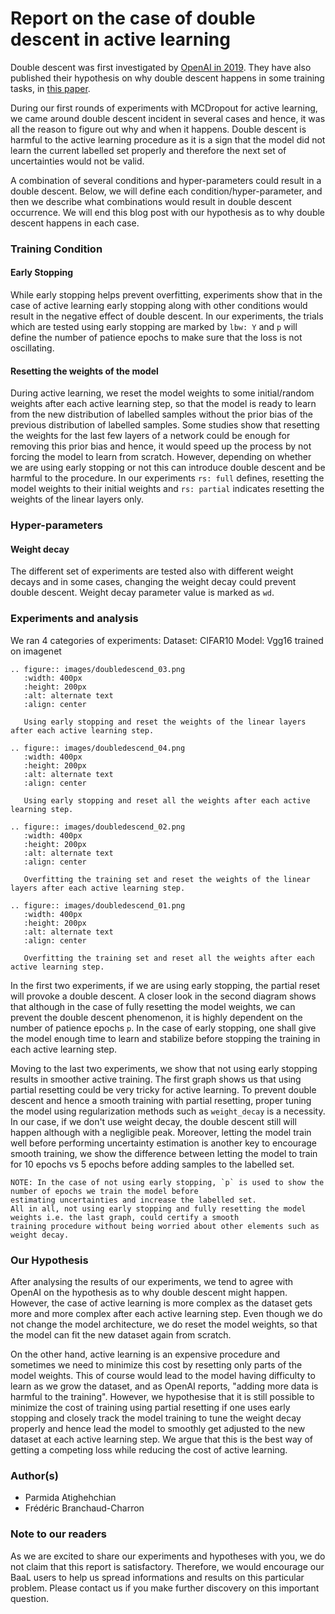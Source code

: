 # Report on the case of double descent in active learning

Double descent was first investigated by [OpenAI in 2019](https://openai.com/blog/deep-double-descent/).
They have also published their hypothesis on why double descent happens in some training tasks, in
[this paper](https://arxiv.org/abs/1912.02292).

During our first rounds of experiments with MCDropout for active learning, we came around double descent incident in
several cases and hence, it was all the reason to figure out why and when it happens. Double descent is harmful to the
active learning procedure as it is a sign that the model did not learn the current labelled set properly and therefore
the next set of uncertainties would not be valid.

A combination of several conditions and hyper-parameters could result in a double descent. Below, we will define each 
condition/hyper-parameter, and then we describe what combinations would result in double descent occurrence. We will end
this blog post with our hypothesis as to why double descent happens in each case.

### Training Condition
#### Early Stopping
While early stopping helps prevent overfitting, experiments show that in the case of active
learning early stopping along with other conditions would result in the negative effect of double descent. In our
experiments, the trials which are tested using early stopping are marked by `lbw: Y` and `p` will define the number of
patience epochs to make sure that the loss is not oscillating.

#### Resetting the weights of the model
During active learning, we reset the model weights to some initial/random weights after
each active learning step, so that the model is ready to learn from the new distribution of labelled samples without
the prior bias of the previous distribution of labelled samples. Some studies show that resetting the weights for the
last few layers of a network could be enough for removing this prior bias and hence, it would speed up the process by
not forcing the model to learn from scratch. However, depending on whether we are using early stopping or not this can
introduce double descent and be harmful to the procedure. In our experiments
`rs: full` defines, resetting the model weights to their initial weights and `rs: partial` indicates resetting the
weights of the linear layers only.

### Hyper-parameters
#### Weight decay
The different set of experiments are tested also with different weight decays and in some cases, changing the weight
decay could prevent double descent. Weight decay parameter value is marked as `wd`.

### Experiments and analysis
We ran 4 categories of experiments:
Dataset: CIFAR10
Model: Vgg16 trained on imagenet

```eval_rst
.. figure:: images/doubledescend_03.png
   :width: 400px
   :height: 200px
   :alt: alternate text
   :align: center
   
   Using early stopping and reset the weights of the linear layers after each active learning step.
```


```eval_rst
.. figure:: images/doubledescend_04.png
   :width: 400px
   :height: 200px
   :alt: alternate text
   :align: center
   
   Using early stopping and reset all the weights after each active learning step.
```


```eval_rst
.. figure:: images/doubledescend_02.png
   :width: 400px
   :height: 200px
   :alt: alternate text
   :align: center
   
   Overfitting the training set and reset the weights of the linear layers after each active learning step.
```

```eval_rst
.. figure:: images/doubledescend_01.png
   :width: 400px
   :height: 200px
   :alt: alternate text
   :align: center
   
   Overfitting the training set and reset all the weights after each active learning step.
```

In the first two experiments, if we are using early stopping, the partial reset will provoke a double descent. A closer
look in the second diagram shows that although in the case of fully resetting the model weights, we can prevent the
double descent phenomenon, it is highly dependent on the number of patience epochs `p`. In the case of early stopping,
one shall give the model enough time to learn and stabilize before stopping the training in each active learning step.

Moving to the last two experiments, we show that not using early stopping results in smoother active training. The first
graph shows us that using partial resetting could be very tricky for active learning. To prevent double
descent and hence a smooth training with partial resetting, proper tuning the model using regularization methods such as
`weight_decay` is a necessity. In our case, if we don't use weight decay, the double descent still will happen although 
with a negligible peak. Moreover, letting the model train well before performing uncertainty estimation is another
key to encourage smooth training, we show the difference between letting the model to train for 10 epochs vs 5 epochs
before adding samples to the labelled set. 

```eval_rst
NOTE: In the case of not using early stopping, `p` is used to show the number of epochs we train the model before
estimating uncertainties and increase the labelled set.
All in all, not using early stopping and fully resetting the model weights i.e. the last graph, could certify a smooth
training procedure without being worried about other elements such as weight decay. 
```

### Our Hypothesis

After analysing the results of our experiments, we tend to agree with OpenAI on the hypothesis as to why double descent
might happen. However, the case of active learning is more complex as the dataset gets more and more complex after each
active learning step. Even though we do not change the model architecture, we do reset the model weights, so that the
model can fit the new dataset again from scratch.

On the other hand, active learning is an expensive procedure and sometimes we need to minimize this cost by resetting
only parts of the model weights. This of course would lead to the model having difficulty to learn as we grow the
dataset, and as OpenAI reports, "adding more data is harmful to the training". However, we hypothesise that it is still
possible to minimize the cost of training using partial resetting if one uses early stopping and closely track the model
training to tune the weight decay properly and hence lead the model to smoothly get adjusted to the new dataset at each
active learning step. We argue that this is the best way of getting a competing loss while reducing the cost of active
learning. 

### Author(s)
- Parmida Atighehchian
- Frédéric Branchaud-Charron

### Note to our readers
As we are excited to share our experiments and hypotheses with you, we do not claim that this report is satisfactory.
Therefore, we would encourage our BaaL users to help us spread informations and results on this particular problem.
Please contact us if you make further discovery on this important question.
